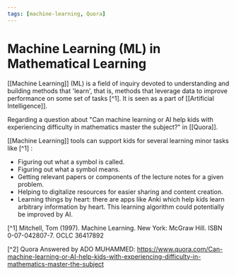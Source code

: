 ```yaml
---
tags: [machine-learning, Quora]
---
```


# Machine Learning (ML) in Mathematical Learning

[[Machine Learning]] (ML) is a field of inquiry devoted to understanding and building methods that 'learn', that is, methods that leverage data to improve performance on some set of tasks [^1]. It is seen as a part of [[Artificial Intelligence]].

Regarding a question about "Can machine learning or AI help kids with experiencing difficulty in mathematics master the subject?" in [[Quora]].

[[Machine Learning]]  tools can support kids for several learning minor tasks like [^1] :
-   Figuring out what a symbol is called.
-   Figuring out what a symbol means.
-   Getting relevant papers or components of the lecture notes for a given problem.
-   Helping to digitalize resources for easier sharing and content creation.
-   Learning things by heart: there are apps like Anki which help kids learn arbitrary information by heart. This learning algorithm could potentially be improved by AI. 


[^1] Mitchell, Tom (1997). Machine Learning. New York: McGraw Hill. ISBN 0-07-042807-7. OCLC 36417892 

[^2] Quora Answered by ADO MUHAMMED: https://www.quora.com/Can-machine-learning-or-AI-help-kids-with-experiencing-difficulty-in-mathematics-master-the-subject 